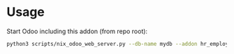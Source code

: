 # Usage

Start Odoo including this addon (from repo root):

```bash
python3 scripts/nix_odoo_web_server.py --db-name mydb --addon hr_employee_document
```
